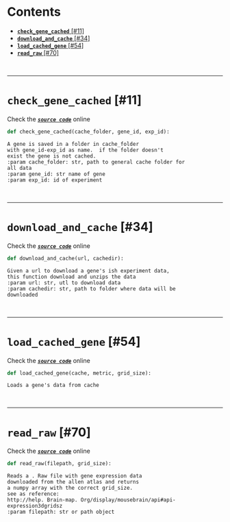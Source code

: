 



Contents
========

* [**`check_gene_cached`** [#11]](#check_gene_cached-11)
* [**`download_and_cache`** [#34]](#download_and_cache-34)
* [**`load_cached_gene`** [#54]](#load_cached_gene-54)
* [**`read_raw`** [#70]](#read_raw-70)


&nbsp;

--------
# **`check_gene_cached`** [#11]
  
Check the [***``source code``***](https://github.com/BrancoLab/BrainRender/tree/brainglobeintegration/blob/master/brainrender/gene_expression/ge_utils.py#L11) online

```python
def check_gene_cached(cache_folder, gene_id, exp_id):
```  


```text
A gene is saved in a folder in cache_folder
with gene_id-exp_id as name.  if the folder doesn't
exist the gene is not cached.
:param cache_folder: str, path to general cache folder for
all data
:param gene_id: str name of gene
:param exp_id: id of experiment
```

&nbsp;

--------
# **`download_and_cache`** [#34]
  
Check the [***``source code``***](https://github.com/BrancoLab/BrainRender/tree/brainglobeintegration/blob/master/brainrender/gene_expression/ge_utils.py#L34) online

```python
def download_and_cache(url, cachedir):
```  


```text
Given a url to download a gene's ish experiment data,
this function download and unzips the data
:param url: str, utl to download data
:param cachedir: str, path to folder where data will be
downloaded
```

&nbsp;

--------
# **`load_cached_gene`** [#54]
  
Check the [***``source code``***](https://github.com/BrancoLab/BrainRender/tree/brainglobeintegration/blob/master/brainrender/gene_expression/ge_utils.py#L54) online

```python
def load_cached_gene(cache, metric, grid_size):
```  


```text
Loads a gene's data from cache
```

&nbsp;

--------
# **`read_raw`** [#70]
  
Check the [***``source code``***](https://github.com/BrancoLab/BrainRender/tree/brainglobeintegration/blob/master/brainrender/gene_expression/ge_utils.py#L70) online

```python
def read_raw(filepath, grid_size):
```  


```text
Reads a . Raw file with gene expression data
downloaded from the allen atlas and returns
a numpy array with the correct grid_size.
see as reference:
http://help. Brain-map. Org/display/mousebrain/api#api-
expression3dgridsz
:param filepath: str or path object
```